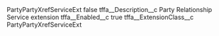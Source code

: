 <?xml version="1.0" encoding="UTF-8"?>
<CustomMetadata xmlns="http://soap.sforce.com/2006/04/metadata" xmlns:xsi="http://www.w3.org/2001/XMLSchema-instance" xmlns:xsd="http://www.w3.org/2001/XMLSchema">
    <label>PartyPartyXrefServiceExt</label>
    <protected>false</protected>
    <values>
        <field>tffa__Description__c</field>
        <value xsi:type="xsd:string">Party Relationship Service extension</value>
    </values>
    <values>
        <field>tffa__Enabled__c</field>
        <value xsi:type="xsd:boolean">true</value>
    </values>
    <values>
        <field>tffa__ExtensionClass__c</field>
        <value xsi:type="xsd:string">PartyPartyXrefServiceExt</value>
    </values>
</CustomMetadata>
